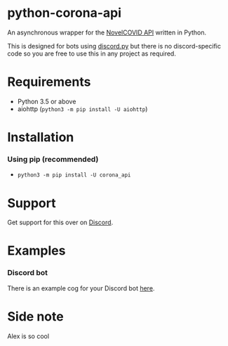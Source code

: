 # python-corona-api
An asynchronous wrapper for the [NovelCOVID API](https://github.com/NovelCOVID/API) written in Python.

This is designed for bots using [discord.py](https://github.com/Rapptz/discord.py) but there is no discord-specific code so you are free to use this in any project as required. 

# Requirements
 - Python 3.5 or above
 - aiohttp (`python3 -m pip install -U aiohttp`)

# Installation
### Using pip (recommended)
 - `python3 -m pip install -U corona_api`
 
# Support
Get support for this over on [Discord](https://takagisan.xyz/support).
 
# Examples
### Discord bot
There is an example cog for your Discord bot [here](https://github.com/apex2504/python-corona-api/blob/master/examples/discord_cog.py).

# Side note
Alex is so cool
